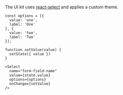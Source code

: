 The UI kit uses [react-select](https://github.com/JedWatson/react-select) and applies a custom theme.

    const options = [{
      value: 'one',
      label: 'One'
    }, {
      value: 'two',
      label: 'Two'
    }];

    function setValue(value) {
      setState({ value })
    }

    <Select
      name="form-field-name"
      value={state.value}
      options={options}
      onChange={setValue}
    />
